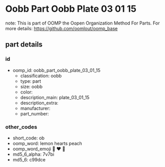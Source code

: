 # Oobb Part Oobb Plate 03 01 15  

note: This is part of OOMP the Oopen Organization Method For Parts. For more details: https://github.com/oomlout/oomp_base

##  part details





### id
* oomp_id: oobb_part_oobb_plate_03_01_15
  * classification: oobb
  * type: part
  * size: oobb
  * color: 
  * description_main: plate_03_01_15
  * description_extra: 
  * manufacturer: 
  * part_number: 

### other_codes
* short_code: ob
* oomp_word: lemon hearts peach
* oomp_word_emoji :lemon: :hearts: :peach:
* md5_6_alpha: 7v7bi
* md5_6: c99dce